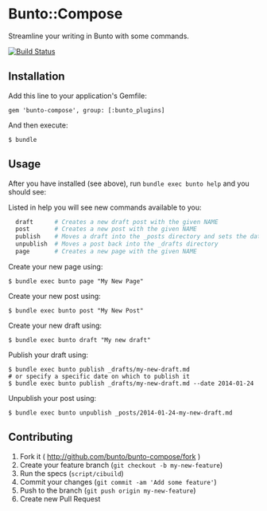 # Bunto::Compose

Streamline your writing in Bunto with some commands.

[![Build Status](https://travis-ci.org/bunto/bunto-compose.svg?branch=master)](https://travis-ci.org/bunto/bunto-compose)

## Installation

Add this line to your application's Gemfile:

    gem 'bunto-compose', group: [:bunto_plugins]

And then execute:

    $ bundle

## Usage

After you have installed (see above), run `bundle exec bunto help` and you should see:

Listed in help you will see new commands available to you:

```sh
  draft      # Creates a new draft post with the given NAME
  post       # Creates a new post with the given NAME
  publish    # Moves a draft into the _posts directory and sets the date
  unpublish  # Moves a post back into the _drafts directory
  page       # Creates a new page with the given NAME
```

Create your new page using:

    $ bundle exec bunto page "My New Page"

Create your new post using:

    $ bundle exec bunto post "My New Post"

Create your new draft using:

    $ bundle exec bunto draft "My new draft"

Publish your draft using:

    $ bundle exec bunto publish _drafts/my-new-draft.md
    # or specify a specific date on which to publish it
    $ bundle exec bunto publish _drafts/my-new-draft.md --date 2014-01-24

Unpublish your post using:

    $ bundle exec bunto unpublish _posts/2014-01-24-my-new-draft.md

## Contributing

1. Fork it ( http://github.com/bunto/bunto-compose/fork )
2. Create your feature branch (`git checkout -b my-new-feature`)
3. Run the specs (`script/cibuild`)
4. Commit your changes (`git commit -am 'Add some feature'`)
5. Push to the branch (`git push origin my-new-feature`)
6. Create new Pull Request
